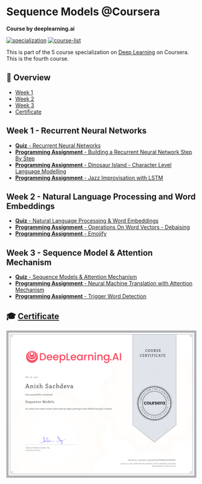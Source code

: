 # Sequence Models @Coursera

__Course by deeplearning.ai__

[![specialization](https://img.shields.io/badge/specialization-Deep%20Learning-<COLOR>.svg)](https://github.com/anishLearnsToCode/deep-learning-ai)
[![course-list](https://img.shields.io/badge/also%20see-Other%20Coursera%20Courses-1f72ff.svg)](https://github.com/anishLearnsToCode/course-list#coursera)

This is part of the 5 course specialization on 
[Deep Learning](https://github.com/anishLearnsToCode/deep-learning-ai) 
on Coursera. This is the fourth course.

## 📖 Overview
- [Week 1](#week-1---recurrent-neural-networks)
- [Week 2](#week-2---natural-language-processing-and-word-embeddings)
- [Week 3](#week-3---sequence-model--attention-mechanism)
- [Certificate](#-certificate)

## Week 1 - Recurrent Neural Networks
- [__Quiz__ - Recurrent Neural Networks](week_1/quiz/quiz.md)
- [__Programming Assignment__ - Building a Recurrent Neural Network Step By Step](week_1/building-recurrent-nn-step-by-step/Building_a_Recurrent_Neural_Network_Step_by_Step_v3b.ipynb)
- [__Programming Assignment__ - Dinosaur Island - Character Level Language Modelling](week_1/dinasour-island-character-level-language-modelling/Dinosaurus_Island_Character_level_language_model_final_v3b.ipynb)
- [__Programming Assignment__ - Jazz Improvisation with LSTM](week_1/jazz-improv-with-lstm/Improvise_a_Jazz_Solo_with_an_LSTM_Network_v3a.ipynb)

## Week 2 - Natural Language Processing and Word Embeddings
- [__Quiz__ - Natural Language Processing & Word Embeddings](week_2/nlp-word-embeddings-quiz/quiz.md)
- [__Programming Assignment__ - Operations On Word Vectors - Debaising](week_2/word-vector-representation/Operations_on_word_vectors_v2a.ipynb)
- [__Programming Assignment__ - Emojify](week_2/emojify/Emojify_v2a.ipynb)

## Week 3 - Sequence Model & Attention Mechanism
- [__Quiz__ - Sequence Models & Attention Mechanism](week_3/sequence-models-attn-mechanism-quiz/quiz.md)
- [__Programming Assignment__ - Neural Machine Translation with Attention Mechanism](week_3/machine-translation/Neural_machine_translation_with_attention_v4a.ipynb)
- [__Programming Assignment__ - Trigger Word Detection](week_3/trigger-word-detection/)

## 🎓 [Certificate](https://coursera.org/verify/)
![certificate](assets/certificate.png)
